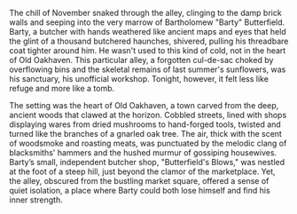 The chill of November snaked through the alley, clinging to the damp brick walls and seeping into the very marrow of Bartholomew "Barty" Butterfield.  Barty, a butcher with hands weathered like ancient maps and eyes that held the glint of a thousand butchered haunches, shivered, pulling his threadbare coat tighter around him.  He wasn't used to this kind of cold, not in the heart of  Old Oakhaven.  This particular alley, a forgotten cul-de-sac choked by overflowing bins and the skeletal remains of last summer's sunflowers, was his sanctuary, his unofficial workshop.  Tonight, however, it felt less like refuge and more like a tomb.

The setting was the heart of Old Oakhaven, a town carved from the deep, ancient woods that clawed at the horizon.  Cobbled streets, lined with shops displaying wares from dried mushrooms to hand-forged tools, twisted and turned like the branches of a gnarled oak tree.  The air, thick with the scent of woodsmoke and roasting meats, was punctuated by the melodic clang of blacksmiths' hammers and the hushed murmur of gossiping housewives.  Barty’s small, independent butcher shop, "Butterfield's Blows," was nestled at the foot of a steep hill, just beyond the clamor of the marketplace.  Yet, the alley, obscured from the bustling market square, offered a sense of quiet isolation, a place where Barty could both lose himself and find his inner strength.
